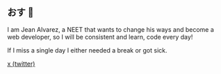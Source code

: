 
## おす 👋

I am Jean Alvarez, a NEET that wants to change his ways and become a web developer, so I will be consistent and learn, code every day!

If I miss a single day I either needed a break or got sick. 

[x (twitter)](https://x.com/mikaelatomato)
